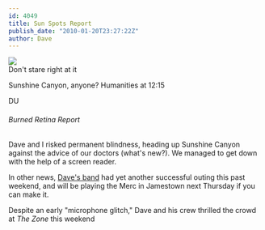 ```yaml
---
id: 4049
title: Sun Spots Report
publish_date: "2010-01-20T23:27:22Z"
author: Dave
---
```

[![](http://www.flagstafffrenzy.org/wp-content/uploads/2010/01/sun.jpg)](http://www.flagstafffrenzy.org/wp-content/uploads/2010/01/sun.jpg)  
Don't stare right at it

Sunshine Canyon, anyone? Humanities at 12:15

DU

###### Burned Retina Report

Dave and I risked permanent blindness, heading up Sunshine Canyon against the advice of our doctors (what's new?). We managed to get down with the help of a screen reader.

In other news, [Dave's band](http://www.thebluesambassadors.com/) had yet another successful outing this past weekend, and will be playing the Merc in Jamestown next Thursday if you can make it.

  
Despite an early "microphone glitch," Dave and his crew thrilled the crowd at _The Zone_ this weekend
